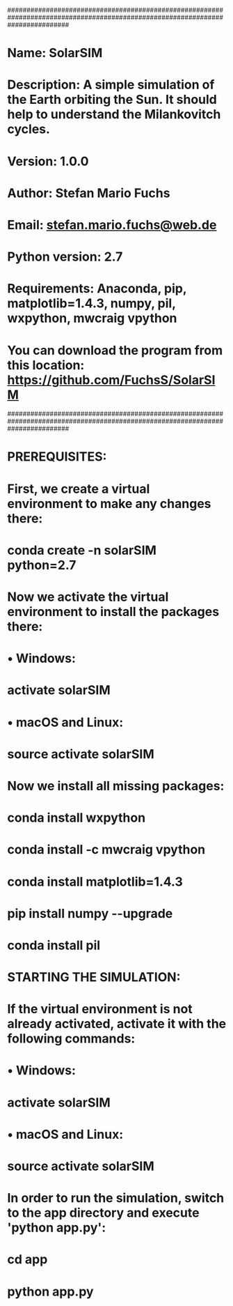 ################################################################################################################################
# Name: 	      SolarSIM
#
# Description:    A simple simulation of the Earth orbiting the Sun. It should help to understand the Milankovitch cycles.
#
# Version: 	      1.0.0
#
# Author: 	      Stefan Mario Fuchs
# Email:	   	  stefan.mario.fuchs@web.de
#
# Python version: 2.7
# Requirements:   Anaconda, pip, matplotlib=1.4.3, numpy, pil, wxpython, mwcraig vpython
#
# You can download the program from this location: https://github.com/FuchsS/SolarSIM
################################################################################################################################
#
# PREREQUISITES:
#
# First, we create a virtual environment to make any changes there:
#
#    conda create -n solarSIM python=2.7
#
# Now we activate the virtual environment to install the packages there:
#
# • Windows:
#    activate solarSIM
#
# • macOS and Linux:
#    source activate solarSIM
#
# Now we install all missing packages:
#
#    conda install wxpython
#    conda install -c mwcraig vpython
#    conda install matplotlib=1.4.3
#    pip install numpy --upgrade
#    conda install pil
#
#
#
# STARTING THE SIMULATION:
#
# If the virtual environment is not already activated, activate it with the following commands:
#
# • Windows:
#    activate solarSIM
#
# • macOS and Linux:
#    source activate solarSIM
#
# In order to run the simulation, switch to the app directory and execute 'python app.py':
#
#    cd app
#    python app.py